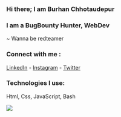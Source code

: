 ### Hi there; I am Burhan Chhotaudepur
### I am a BugBounty Hunter, WebDev
~ Wanna be redteamer

### Connect with me :
[LinkedIn](https://linkedin.com/in/burhan-chhotaudepur) - 
[Instagram](https://instagram.com/burhan__xd) - 
[Twitter](https://twitter.com/burhan__xd)
  
### Technologies I use: 

Html, Css, JavaScript, Bash

<img src="https://github-readme-stats.vercel.app/api?username=burhanxd&&show_icons=true&title_color=ffffff&icon_color=bb2acf&text_color=daf7dc&bg_color=151515">

